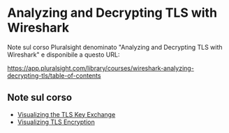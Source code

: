 # Analyzing and Decrypting TLS with Wireshark

Note sul corso Pluralsight denominato "Analyzing and Decrypting TLS with Wireshark" e disponibile a questo URL:

<https://app.pluralsight.com/library/courses/wireshark-analyzing-decrypting-tls/table-of-contents>

## Note sul corso

- [Visualizing the TLS Key Exchange](VisualizeTLSKeyExchange.md)
- [Visualizing TLS Encryption](VisualizeTLSEncryption.md)